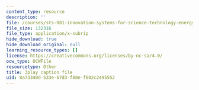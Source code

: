 ```yaml
---
content_type: resource
description: ''
file: /courses/sts-081-innovation-systems-for-science-technology-energy-manufacturing-and-health-spring-2017/8a73340d533e67d3f88ef602c2495552_YcxHJcGU8u0.srt
file_size: 132316
file_type: application/x-subrip
hide_download: true
hide_download_original: null
learning_resource_types: []
license: https://creativecommons.org/licenses/by-nc-sa/4.0/
ocw_type: OCWFile
resourcetype: Other
title: 3play caption file
uid: 8a73340d-533e-67d3-f88e-f602c2495552
---
```

